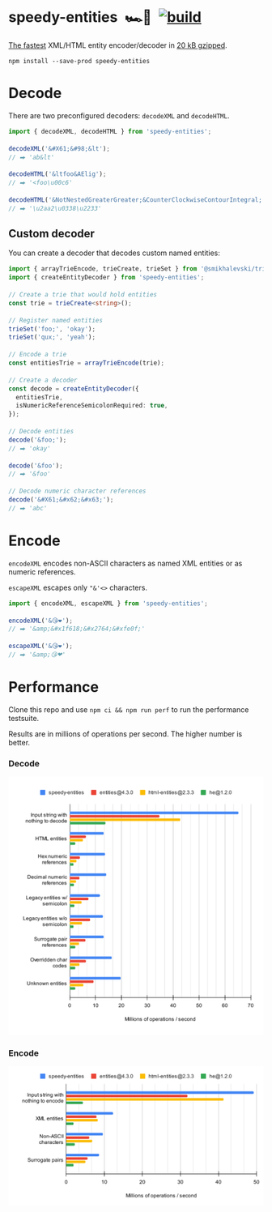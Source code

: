 # speedy-entities&ensp;🏎💨&ensp;[![build](https://github.com/smikhalevski/speedy-entities/actions/workflows/master.yml/badge.svg?branch=master&event=push)](https://github.com/smikhalevski/speedy-entities/actions/workflows/master.yml)

[The fastest](#performance) XML/HTML entity encoder/decoder in
[20 kB gzipped](https://bundlephobia.com/package/speedy-entities).

```shell
npm install --save-prod speedy-entities
```

# Decode

There are two preconfigured decoders: `decodeXML` and `decodeHTML`.

```ts
import { decodeXML, decodeHTML } from 'speedy-entities';

decodeXML('&#X61;&#98;&lt');
// ⮕ 'ab&lt'

decodeHTML('&ltfoo&AElig');
// ⮕ '<foo\u00c6'

decodeHTML('&NotNestedGreaterGreater;&CounterClockwiseContourIntegral;');
// ⮕ '\u2aa2\u0338\u2233'
```

## Custom decoder

You can create a decoder that decodes custom named entities:

```ts
import { arrayTrieEncode, trieCreate, trieSet } from '@smikhalevski/trie';
import { createEntityDecoder } from 'speedy-entities';

// Create a trie that would hold entities
const trie = trieCreate<string>();

// Register named entities
trieSet('foo;', 'okay');
trieSet('qux;', 'yeah');

// Encode a trie
const entitiesTrie = arrayTrieEncode(trie);

// Create a decoder
const decode = createEntityDecoder({
  entitiesTrie,
  isNumericReferenceSemicolonRequired: true,
});

// Decode entities
decode('&foo;');
// ⮕ 'okay'

decode('&foo');
// ⮕ '&foo'

// Decode numeric character references
decode('&#X61;&#x62;&#x63;');
// ⮕ 'abc'
```

# Encode

`encodeXML` encodes non-ASCII characters as named XML entities or as numeric references.

`escapeXML` escapes only `"&'<>` characters.

```ts
import { encodeXML, escapeXML } from 'speedy-entities';

encodeXML('&😘❤️');
// ⮕ '&amp;&#x1f618;&#x2764;&#xfe0f;'

escapeXML('&😘❤️');
// ⮕ '&amp;😘❤'
```

# Performance

Clone this repo and use `npm ci && npm run perf` to run the performance testsuite.

Results are in millions of operations per second. The higher number is better.

### Decode

![Decode HTML performance chart](./images/perf-decode-html.svg)

### Encode

![Encode XML performance chart](./images/perf-encode-xml.svg)
